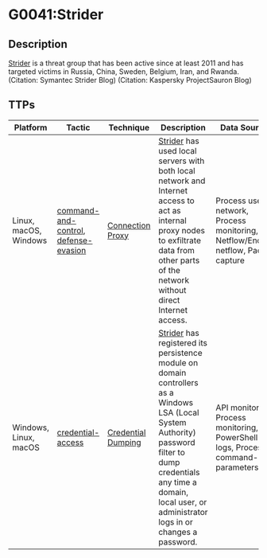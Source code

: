# G0041:Strider

## Description

[Strider](https://attack.mitre.org/groups/G0041) is a threat group that has been active since at least 2011 and has targeted victims in Russia, China, Sweden, Belgium, Iran, and Rwanda. (Citation: Symantec Strider Blog) (Citation: Kaspersky ProjectSauron Blog)

## TTPs

|Platform|Tactic|Technique|Description|Data Sources|
|---|---|---|---|---|
|Linux, macOS, Windows|[command-and-control](https://attack.mitre.org/tactics/command-and-control/), [defense-evasion](https://attack.mitre.org/tactics/defense-evasion/) |[Connection Proxy](https://attack.mitre.org/techniques/T1090/) |[Strider](https://attack.mitre.org/groups/G0041) has used local servers with both local network and Internet access to act as internal proxy nodes to exfiltrate data from other parts of the network without direct Internet access. |Process use of network, Process monitoring, Netflow/Enclave netflow, Packet capture|
|Windows, Linux, macOS|[credential-access](https://attack.mitre.org/tactics/credential-access/) |[Credential Dumping](https://attack.mitre.org/techniques/T1003/) |[Strider](https://attack.mitre.org/groups/G0041) has registered its persistence module on domain controllers as a Windows LSA (Local System Authority) password filter to dump credentials any time a domain, local user, or administrator logs in or changes a password. |API monitoring, Process monitoring, PowerShell logs, Process command-line parameters|
